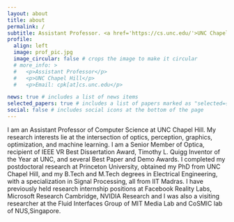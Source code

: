 ```yaml
---
layout: about
title: about
permalink: /
subtitle: Assistant Professor. <a href='https://cs.unc.edu/'>UNC Chapel Hill</a>. Email - cpk@cs.unc.edu
profile:
  align: left
  image: prof_pic.jpg
  image_circular: false # crops the image to make it circular
  # more_info: >
  #   <p>Assistant Professor</p>
  #   <p>UNC Chapel Hill</p>
  #   <p>Email: cpk[at]cs.unc.edu</p>

news: true # includes a list of news items
selected_papers: true # includes a list of papers marked as "selected={true}"
social: false # includes social icons at the bottom of the page
---
```


<!-- Write your biography here. Tell the world about yourself. Link to your favorite [subreddit](http://reddit.com). You can put a picture in, too. The code is already in, just name your picture `prof_pic.jpg` and put it in the `img/` folder.

Put your address / P.O. box / other info right below your picture. You can also disable any of these elements by editing `profile` property of the YAML header of your `_pages/about.md`. Edit `_bibliography/papers.bib` and Jekyll will render your [publications page](/al-folio/publications/) automatically.

Link to your social media connections, too. This theme is set up to use [Font Awesome icons](https://fontawesome.com/) and [Academicons](https://jpswalsh.github.io/academicons/), like the ones below. Add your Facebook, Twitter, LinkedIn, Google Scholar, or just disable all of them. -->

I am an Assistant Professor of Computer Science at UNC Chapel Hill. My research interests lie at the intersection of optics, perception, graphics, optimization, and machine learning. I am a Senior Member of Optica, recipient of IEEE VR Best Dissertation Award, Timothy L. Quigg Inventor of the Year at UNC, and several Best Paper and Demo Awards. I completed my postdoctoral research at Princeton University, obtained my PhD from UNC Chapel Hill, and my B.Tech and M.Tech degrees in Electrical Engineering, with a specialization in Signal Processing, all from IIT Madras. I have previously held research internship positions at Facebook Reality Labs, Microsoft Research Cambridge, NVIDIA Research and I was also a visiting researcher at the Fluid Interfaces Group of MIT Media Lab and CoSMIC lab of NUS,Singapore.
